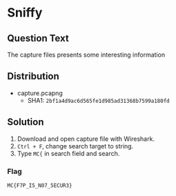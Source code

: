 # Sniffy

## Question Text

The capture files presents some interesting information

## Distribution
- capture.pcapng
    - SHA1: `2bf1a4d9ac6d565fe1d985ad31368b7599a180fd`

## Solution
1. Download and open capture file with Wireshark.
2. `Ctrl + F`, change search target to string.
3. Type `MC{` in search field and search.

### Flag
`MC{F7P_I5_N07_5ECUR3}`

